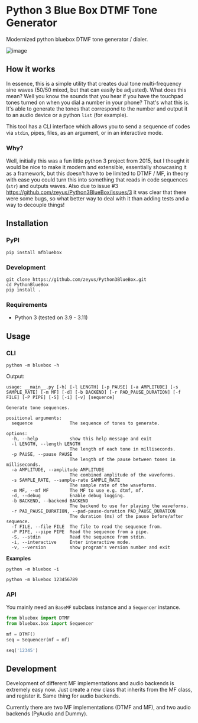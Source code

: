 # Python 3 Blue Box DTMF Tone Generator

Modernized python bluebox DTMF tone generator / dialer.

![image](https://user-images.githubusercontent.com/75656/223700347-4d9d1f94-854a-4245-b336-8122c2cbdcf6.png)


## How it works

In essence, this is a simple utility that creates dual tone multi-frequency sine waves (50/50 mixed, but that can easily be adjusted). What does this mean? Well you know the sounds that you hear if you have the touchpad tones turned on when you dial a number in your phone? That's what this is. It's able to generate the tones that correspond to the number and output it to an audio device or a python `list` (for example).

This tool has a CLI interface which allows you to send a sequence of codes via `stdin`, pipes, files, as an argument, or in an interactive mode.

### Why?

Well, initially this was a fun little python 3 project from 2015, but I thought it would be nice to make it modern and extensible, essentially showcasing it as a framework, but this doesn't have to be limited to DTMF / MF, in theory with ease you could turn this into something that reads in code sequences (`str`) and outputs waves. Also due to issue #3 https://github.com/zeyus/Python3BlueBox/issues/3 it was clear that there were some bugs, so what better way to deal with it than adding tests and a way to decouple things!


## Installation

### PyPI

```
pip install mfbluebox
```

### Development

```
git clone https://github.com/zeyus/Python3BlueBox.git
cd PythonBlueBox
pip install .
```

### Requirements

- Python 3 (tested on 3.9 - 3.11)

## Usage

### CLI

```
python -m bluebox -h
```

Output:

```
usage: __main__.py [-h] [-l LENGTH] [-p PAUSE] [-a AMPLITUDE] [-s SAMPLE_RATE] [-m MF] [-d] [-b BACKEND] [-r PAD_PAUSE_DURATION] [-f FILE] [-P PIPE] [-S] [-i] [-v] [sequence]

Generate tone sequences.

positional arguments:
  sequence              The sequence of tones to generate.

options:
  -h, --help            show this help message and exit
  -l LENGTH, --length LENGTH
                        The length of each tone in milliseconds.
  -p PAUSE, --pause PAUSE
                        The length of the pause between tones in milliseconds.
  -a AMPLITUDE, --amplitude AMPLITUDE
                        The combined amplitude of the waveforms.
  -s SAMPLE_RATE, --sample-rate SAMPLE_RATE
                        The sample rate of the waveforms.
  -m MF, --mf MF        The MF to use e.g. dtmf, mf.
  -d, --debug           Enable debug logging.
  -b BACKEND, --backend BACKEND
                        The backend to use for playing the waveforms.
  -r PAD_PAUSE_DURATION, --pad-pause-duration PAD_PAUSE_DURATION
                        The duration (ms) of the pause before/after sequence.
  -f FILE, --file FILE  The file to read the sequence from.
  -P PIPE, --pipe PIPE  Read the sequence from a pipe.
  -S, --stdin           Read the sequence from stdin.
  -i, --interactive     Enter interactive mode.
  -v, --version         show program's version number and exit
```

**Examples**

```
python -m bluebox -i
```

```
python -m bluebox 123456789
```

### API

You mainly need an `BaseMF` subclass instance and a `Sequencer` instance.

```python
from bluebox import DTMF
from bluebox.box import Sequencer

mf = DTMF()
seq = Sequencer(mf = mf)

seq('12345')
```


## Development

Development of different MF implementations and audio backends is extremely easy now.  Just create a new class that inherits from the MF class, and register it.
Same thing for audio backends.

Currently there are two MF implementations (DTMF and MF), and two audio backends (PyAudio and Dummy).


